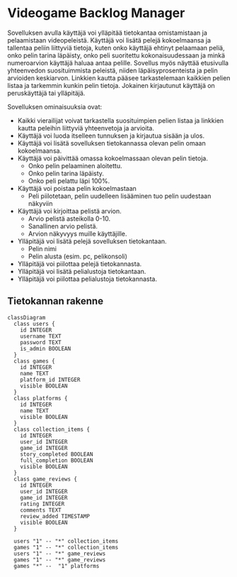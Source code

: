 # Videogame Backlog Manager
Sovelluksen avulla käyttäjä voi ylläpitää tietokantaa omistamistaan ja pelaamistaan videopeleistä. Käyttäjä voi lisätä pelejä kokoelmaansa ja tallentaa peliin liittyviä tietoja, kuten onko käyttäjä ehtinyt pelaamaan peliä, onko pelin tarina läpäisty, onko peli suoritettu kokonaisuudessaan ja minkä numeroarvion käyttäjä haluaa antaa pelille. Sovellus myös näyttää etusivulla yhteenvedon suosituimmista peleistä, niiden läpäisyprosenteista ja pelin arvioiden keskiarvon. Linkkien kautta pääsee tarkastelemaan kaikkien pelien listaa ja tarkemmin kunkin pelin tietoja. Jokainen kirjautunut käyttäjä on peruskäyttäjä tai ylläpitäjä.

Sovelluksen ominaisuuksia ovat:
- Kaikki vierailijat voivat tarkastella suosituimpien pelien listaa ja linkkien kautta peleihin liittyviä yhteenvetoja ja arvioita.
- Käyttäjä voi luoda itselleen tunnuksen ja kirjautua sisään ja ulos.
- Käyttäjä voi lisätä sovelluksen tietokannassa olevan pelin omaan kokoelmaansa.
- Käyttäjä voi päivittää omassa kokoelmassaan olevan pelin tietoja.
  - Onko pelin pelaaminen aloitettu.
  - Onko pelin tarina läpäisty.
  - Onko peli pelattu läpi 100%.
- Käyttäjä voi poistaa pelin kokoelmastaan
  - Peli piilotetaan, pelin uudelleen lisääminen tuo pelin uudestaan näkyviin
- Käyttäjä voi kirjoittaa pelistä arvion.
  - Arvio pelistä asteikolla 0-10.
  - Sanallinen arvio pelistä.
  - Arvion näkyvyys muille käyttäjille.
- Ylläpitäjä voi lisätä pelejä sovelluksen tietokantaan.
  - Pelin nimi
  - Pelin alusta (esim. pc, pelikonsoli)
- Ylläpitäjä voi piilottaa pelejä tietokannasta.
- Ylläpitäjä voi lisätä pelialustoja tietokantaan.
- Ylläpitäjä voi piilottaa pelialustoja tietokannasta.

## Tietokannan rakenne
```mermaid
classDiagram
  class users {
    id INTEGER
    username TEXT
    password TEXT
    is_admin BOOLEAN
  }
  class games {
    id INTEGER
    name TEXT
    platform_id INTEGER
    visible BOOLEAN
  }
  class platforms {
    id INTEGER
    name TEXT
    visible BOOLEAN
  }
  class collection_items {
    id INTEGER
    user_id INTEGER
    game_id INTEGER
    story_completed BOOLEAN
    full_completion BOOLEAN
    visible BOOLEAN
  }
  class game_reviews {
    id INTEGER
    user_id INTEGER
    game_id INTEGER
    rating INTEGER
    comments TEXT
    review_added TIMESTAMP
    visible BOOLEAN
  }

  users "1" -- "*" collection_items
  games "1" -- "*" collection_items
  users "1" -- "*" game_reviews
  games "1" -- "*" game_reviews
  games "*" --  "1" platforms
```